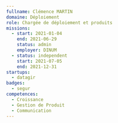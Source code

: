 ```yaml
---
fullname: Clémence MARTIN
domaine: Déploiement
role: Chargée de déploiement et produits
missions:
  - start: 2021-01-04
    end: 2021-06-29
    status: admin
    employer: DINUM
  - status: independent
    start: 2021-07-05
    end: 2021-12-31
startups:
  - datagir
badges:
  - segur
competences:
  - Croissance
  - Gestion de Produit
  - Communication
---
```

